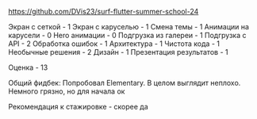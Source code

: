 https://github.com/DVis23/surf-flutter-summer-school-24

Экран с сеткой - 1
Экран с каруселью - 1
Смена темы - 1
Анимации на карусели - 0
Hero анимации - 0
Подгрузка из галереи - 1
Подгрузка с API - 2
Обработка ошибок - 1
Архитектура - 1
Чистота кода - 1
Необычные решения - 2
Дизайн - 1
Презентация результатов - 1

Оценка - 13

Общий фидбек:
Попробовал Elementary. В целом выглядит неплохо. Немного грязно, но для начала ок

Рекомендация к стажировке - скорее да
